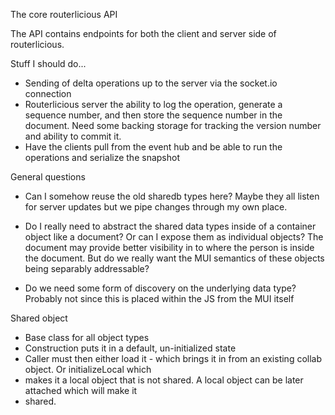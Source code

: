 The core routerlicious API

The API contains endpoints for both the client and server side of routerlicious.


Stuff I should do...
* Sending of delta operations up to the server via the socket.io connection
* Routerlicious server the ability to log the operation, generate a sequence number, and then store the sequence
  number in the document. Need some backing storage for tracking the version number and ability to commit it.
* Have the clients pull from the event hub and be able to run the operations and serialize the snapshot

General questions
* Can I somehow reuse the old sharedb types here? Maybe they all listen for server updates but we pipe changes
  through my own place.
* Do I really need to abstract the shared data types inside of a container object like a document? Or can I expose    them as individual objects? The document may provide better visibility in to where the person is inside the document.
  But do we really want the MUI semantics of these objects being separably addressable?

* Do we need some form of discovery on the underlying data type? Probably not since this is placed within the JS from
  the MUI itself



Shared object
* Base class for all object types
* Construction puts it in a default, un-initialized state
* Caller must then either load it - which brings it in from an existing collab object. Or initializeLocal which
* makes it a local object that is not shared. A local object can be later attached which will make it
* shared.
